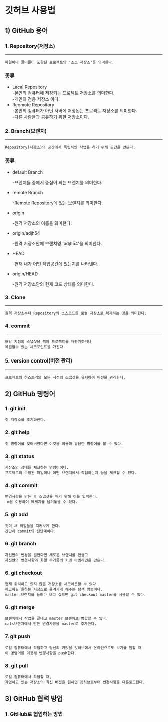 # 깃허브 사용법
## 1) GitHub 용어
### 1. Repository(저장소)
<hr/>

    파일이나 폴더들이 포함된 프로젝트의 '소스 저장소'를 의미한다.

  ### 종류
+ Lacal Repository   
  -본인의 컴퓨터에 저장되는 프로젝트 저장소를 의미한다.   
  -개인의 전용 저장소 이다.
 + Reomote Repository   
  -본인의 컴퓨터가 아닌 서버에 저장된는 프로젝트 저장소를 의미한다.   
  -다른 사람들과 공유하기 위한 저장소이다.
### 2. Branch(브랜치)
  <hr/>

    Repository(저장소)의 공간에서 독립적인 작업을 하기 위해 공간을 만든다.

  ### 종류
  + default Branch   

    -브랜치들 중에서 중심이 되는 브랜치를 의미한다.
  + remote Branch   

    -Remote Repository에 있는 브랜치를 의미한다.
  + origin

    -원격 저장소의 이름을 의미한다.
  + origin/adjh54

    -원격 저장소안에 브랜치명 'adjh54'을 의미한다.
  + HEAD

    -현재 내가 어떤 작업공간에 있는지를 나타낸다.
  + origin/HEAD

    -원격 저장소안의 현재 코드 상태를 의미한다.
### 3. Clone
<hr/>


    원격 저장소부터 Repository의 소스코드를 로컬 저장소로 복제하는 것을 의미한다.
### 4. commit
<hr/>

    해당 지점의 스냅샷을 찍어 프로젝트를 재평가하거나
    복원할수 있는 체크포인트을 가진다.
### 5. version control(버전 관리)
<hr/>

    프로젝트의 히스토리의 모든 시점의 스냅샷을 유지하여 버전을 관리한다.
## 2) GitHub 명령어
  ### 1. git init
    깃 저장소를 초기화한다. 
  ### 2. git help
    깃 명령어를 잊어버렸다면 이것을 이용해 유용한 명령어를 볼 수 있다.
  ### 3. git status
    저장소의 상태를 체크하는 명령어이다.
    프로젝트의 수정된 파일이나 어떤 브랜치에서 작업하는지 등을 체크할 수 있다.
  ### 4. git commit
    변경사항을 만든 후 스냅샷을 찍기 위해 이를 입력한다.
    -m을 이용하여 메세지를 남겨놓을 수 있다.


  ### 5. git add
    깃이 새 화일들을 지켜보게 한다.
    간단히 commit의 전단계이다.
  ### 6. git branch
    자신만의 변경을 원한다면 새로운 브랜치를 만들고
    자신만의 변경사항과 화일 추가등의 커밋 타임라인을 만든다. 
  ### 6. git checkout
    현재 위치하고 있지 않은 저장소를 체크아웃할 수 있다. 
    체크하길 원하는 저장소로 옮겨가게 해주는 탐색 명령이다.
    master 브랜치를 들여다 보고 싶으면 git checkout master를 사용할 수 있다.
  ### 6. git merge
    브랜치에서 작업을 끝내고 master 브랜치로 병합할 수 있다.
    cats브랜치에서 만든 변경사항을 master로 추가한다.
  ### 7. git push 
    로컬 컴퓨터에서 작업하고 당신의 커밋을 깃허브에서 온라인으로도 보기를 원할 때
    이 명령어를 이용해 변경사항을 push한다.
  ### 8. git pull
    로컬 컴퓨터에서 작업할 때,
    작업하고 있는 저장소의 최신 버전을 원하면 깃허브로부터 변경사항을 다운로드한다.
## 3) GitHub 협력 방업
  ### 1. GitHub로 협업하는 방법
      
